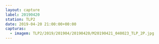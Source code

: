 ```yaml
---
layout: capture
label: 20190420
station: TLP2
date: 2019-04-20 21:00:00+00:00
capturas:
  - imagem: TLP2/2019/201904/20190420/M20190421_040023_TLP_2P.jpg
---
```

